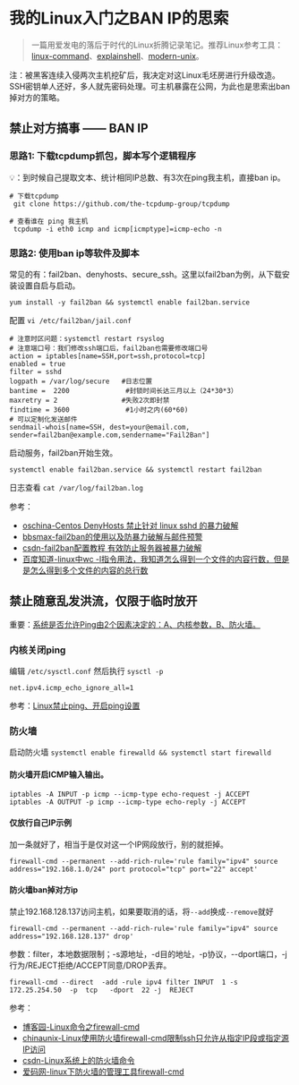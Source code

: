 # 我的Linux入门之BAN IP的思索

> 一篇用爱发电的落后于时代的Linux折腾记录笔记。推荐Linux参考工具：[linux-command](https://wangchujiang.com/linux-command/)、[explainshell](https://www.explainshell.com)、[modern-unix](https://github.com/ibraheemdev/modern-unix)。

注：被黑客连续入侵两次主机挖矿后，我决定对这Linux毛坯房进行升级改造。SSH密钥单人还好，多人就先密码处理。可主机暴露在公网，为此也是思索出ban掉对方的策略。

## 禁止对方搞事 —— BAN IP

### 思路1: 下载tcpdump抓包，脚本写个逻辑程序

💡：到时候自己提取文本、统计相同IP总数、有3次在ping我主机，直接ban ip。

```
# 下载tcpdump 
 git clone https://github.com/the-tcpdump-group/tcpdump

# 查看谁在 ping 我主机
 tcpdump -i eth0 icmp and icmp[icmptype]=icmp-echo -n
```

### 思路2: 使用ban ip等软件及脚本

常见的有：fail2ban、denyhosts、secure_ssh。这里以fail2ban为例，从下载安装设置自启与启动。

```
yum install -y fail2ban && systemctl enable fail2ban.service
```

配置 `vi /etc/fail2ban/jail.conf`

```
# 注意时区问题：systemctl restart rsyslog
# 注意端口号：我们修改ssh端口后，fail2ban也需要修改端口号
action = iptables[name=SSH,port=ssh,protocol=tcp] 
enabled = true
filter = sshd
logpath = /var/log/secure   #日志位置
bantime =  2200              #封锁时间长达三月以上（24*30*3）
maxretry = 2                #失败2次即封禁
findtime = 3600              #1小时之内(60*60)
# 可以定制化发送邮件
sendmail-whois[name=SSH, dest=your@email.com, sender=fail2ban@example.com,sendername="Fail2Ban"]    
```

启动服务，fail2ban开始生效。

```
systemctl enable fail2ban.service && systemctl restart fail2ban
```

日志查看 `cat /var/log/fail2ban.log`

参考：

* [oschina-Centos DenyHosts 禁止针对 linux sshd 的暴力破解](https://my.oschina.net/notbad/blog/338545)
* [bbsmax-fail2ban的使用以及防暴力破解与邮件预警](https://www.bbsmax.com/A/QW5YD19MJm/)
* [csdn-fail2ban配置教程 有效防止服务器被暴力破解](https://blog.csdn.net/qq_44293827/article/details/118641216)
* [百度知道-linux中wc -l指令用法，我知道怎么得到一个文件的内容行数，但是是怎么得到多个文件的内容的总行数](https://zhidao.baidu.com/question/1370474194322953939.html)


## 禁止随意乱发洪流，仅限于临时放开

重要：<u>系统是否允许Ping由2个因素决定的：A、内核参数，B、防火墙。</u>

### 内核关闭ping

编辑 `/etc/sysctl.conf` 然后执行 `sysctl -p`

```
net.ipv4.icmp_echo_ignore_all=1 
```

参考：[Linux禁止ping、开启ping设置](https://www.bbsmax.com/A/obzbMvAMdE/)

### 防火墙

启动防火墙 `systemctl enable firewalld && systemctl start firewalld`

#### 防火墙开启ICMP输入输出。

```
iptables -A INPUT -p icmp --icmp-type echo-request -j ACCEPT
iptables -A OUTPUT -p icmp --icmp-type echo-reply -j ACCEPT
```
#### 仅放行自己IP示例

加一条就好了，相当于是仅对这一个IP网段放行，别的就拒掉。

```·
firewall-cmd --permanent --add-rich-rule='rule family="ipv4" source address="192.168.1.0/24" port protocol="tcp" port="22" accept'
```

#### 防火墙ban掉对方ip

禁止192.168.128.137访问主机，如果要取消的话，将`--add`换成`--remove`就好

```
firewall-cmd --permanent --add-rich-rule='rule family="ipv4" source address="192.168.128.137" drop'
```
参数：filter，本地数据限制；-s源地址，-d目的地址，-p协议，--dport端口，-j行为/REJECT拒绝/ACCEPT同意/DROP丢弃。

```
firewall-cmd --direct  -add -rule ipv4 filter INPUT  1 -s  172.25.254.50  -p  tcp   -dport  22 -j  REJECT
```


参考：

* [博客园-Linux命令之firewall-cmd](https://www.cnblogs.com/diantong/p/9713915.html)
* [chinaunix-Linux使用防火墙firewall-cmd限制ssh只允许从指定IP段或指定源IP访问](http://blog.chinaunix.net/uid-20329764-id-5845291.html)
* [csdn-Linux系统上的防火墙命令](https://blog.csdn.net/weixin_43780179/article/details/125046304)
* [爱码网-linux下防火墙的管理工具firewall-cmd](https://www.likecs.com/show-203862572.html)

